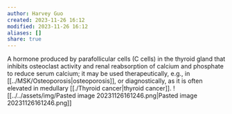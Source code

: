 ```yaml
---
author: Harvey Guo
created: 2023-11-26 16:12
modified: 2023-11-26 16:12
aliases: []
share: true
---
```



A hormone produced by parafollicular cells (C cells) in the thyroid gland that inhibits osteoclast activity and renal reabsorption of calcium and phosphate to reduce serum calcium; it may be used therapeutically, e.g., in [[../MSK/Osteoporosis|osteoporosis]], or diagnostically, as it is often elevated in medullary [[./Thyroid cancer|thyroid cancer]].
![[../../assets/img/Pasted image 20231126161246.png|Pasted image 20231126161246.png]]